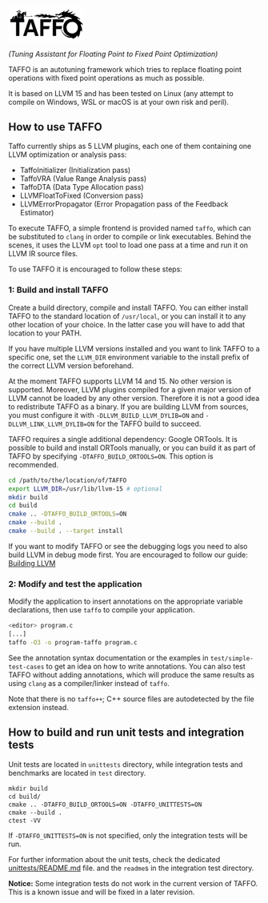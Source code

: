 <img src="doc/logo/TAFFO-logo-black.png" alt="TAFFO" width=30%>

*(Tuning Assistant for Floating Point to Fixed Point Optimization)*

TAFFO is an autotuning framework which tries to replace floating point operations with fixed point operations as much as possible.

It is based on LLVM 15 and has been tested on Linux (any attempt to compile on Windows, WSL or macOS is at your own risk and peril).

## How to use TAFFO

Taffo currently ships as 5 LLVM plugins, each one of them containing one LLVM optimization or analysis pass:

 - TaffoInitializer (Initialization pass)
 - TaffoVRA (Value Range Analysis pass)
 - TaffoDTA (Data Type Allocation pass)
 - LLVMFloatToFixed (Conversion pass)
 - LLVMErrorPropagator (Error Propagation pass of the Feedback Estimator)

To execute TAFFO, a simple frontend is provided named `taffo`, which can be substituted to `clang` in order to compile or link executables.
Behind the scenes, it uses the LLVM `opt` tool to load one pass at a time and run it on LLVM IR source files.

To use TAFFO it is encouraged to follow these steps:

### 1: Build and install TAFFO

Create a build directory, compile and install TAFFO.
You can either install TAFFO to the standard location of `/usr/local`, or you can install it to any other location of your choice.
In the latter case you will have to add that location to your PATH.

If you have multiple LLVM versions installed and you want to link TAFFO to a specific one, set the `LLVM_DIR` environment variable to the install prefix of the correct LLVM version beforehand.

At the moment TAFFO supports LLVM 14 and 15. No other version is supported.
Moreover, LLVM plugins compiled for a given major version of LLVM cannot be loaded by any other version. Therefore it is not a good idea to redistribute TAFFO as a binary.
If you are building LLVM from sources, you must configure it with `-DLLVM_BUILD_LLVM_DYLIB=ON` and `-DLLVM_LINK_LLVM_DYLIB=ON` for the TAFFO build to succeed.

TAFFO requires a single additional dependency: Google ORTools.
It is possible to build and install ORTools manually, or you can build it as part of TAFFO by specifying `-DTAFFO_BUILD_ORTOOLS=ON`.
This option is recommended.

```sh
cd /path/to/the/location/of/TAFFO
export LLVM_DIR=/usr/lib/llvm-15 # optional
mkdir build
cd build
cmake .. -DTAFFO_BUILD_ORTOOLS=ON
cmake --build .
cmake --build . --target install
```

If you want to modify TAFFO or see the debugging logs you need to also build LLVM in debug mode first.
You are encouraged to follow our guide: [Building LLVM](doc/BuildingLLVM.md)

### 2: Modify and test the application

Modify the application to insert annotations on the appropriate variable declarations, then use `taffo` to compile your application.

```sh
<editor> program.c
[...]
taffo -O3 -o program-taffo program.c
```

See the annotation syntax documentation or the examples in `test/simple-test-cases` to get an idea on how to write annotations. You can also test TAFFO without adding annotations, which will produce the same results as using `clang` as a compiler/linker instead of `taffo`.

Note that there is no `taffo++`; C++ source files are autodetected by the file extension instead.

## How to build and run unit tests and integration tests

Unit tests are located in `unittests` directory, while
integration tests and benchmarks are located in `test` directory.

```shell
mkdir build
cd build/
cmake .. -DTAFFO_BUILD_ORTOOLS=ON -DTAFFO_UNITTESTS=ON
cmake --build .
ctest -VV
```

If `-DTAFFO_UNITTESTS=ON` is not specified, only the integration tests will be run.

For further information about the unit tests, check the dedicated [unittests/README.md](unittests/README.md) file.
and the `readme`s in the integration test directory. 

**Notice:** Some integration tests do not work in the current version of TAFFO.
This is a known issue and will be fixed in a later revision.
